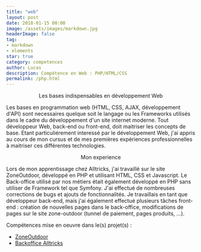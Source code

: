 ```yaml
---
title: "web"
layout: post
date: 2018-01-15 00:00
image: /assets/images/markdown.jpg
headerImage: false
tag:
- markdown
- elements
star: true
category: competences
author: Lucas
description: Compétence en Web : PHP/HTML/CSS
permalink: /php.html
---
```


<center>Les bases indispensables en développement Web</center>

<p>
Les bases en programmation web (HTML, CSS, AJAX, développement d'API) sont necessaires quelque
soit le langage ou les Frameworks utilisés dans le cadre du développement d'un site internet moderne.
Tout développeur Web, back-end ou front-end, doit maitriser les concepts de base.
Etant particuliérement interessé par le développement Web, j'ai appris au cours de mon cursus et de mes
premières expériences professionnelles à maitriser ces différentes technologies.
</p>

<center>Mon experience</center>

<p>
Lors de mon apprentissage chez Alltricks, j'ai travaillé sur le site ZoneOutdoor, développé
en PHP et utilisant HTML, CSS et Javascript.
Le Back-office utilisé par nos métiers était également développé en PHP sans utiliser de Framework tel
que Symfony.
J'ai effectué de nombreuses corrections de bugs et ajouts de fonctionnalités.
Je travaillais en tant que développeur back-end, mais j'ai également effectué plusieurs
tâches front-end : création de nouvelles pages dans le back-office, modifications de pages
sur le site zone-outdoor (tunnel de paiement, pages produits, ...).
</p>


Compétences mise en oeuvre dans le(s) projet(s) :

- [ZoneOutdoor]({{site.url}}/myportfolio/zone-outdoor)
- [Backoffice Alltricks]({{site.url}}/myportfolio/alltricks-backoffice)

